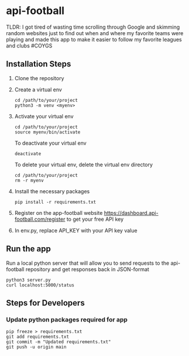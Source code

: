 # api-football

TLDR: I got tired of wasting time scrolling through Google and skimming random websites just to find out when and where my favorite teams were playing and made this app to make it easier to follow my favorite leagues and clubs #COYGS

## Installation Steps
1. Clone the repository

2. Create a virtual env
   ```
   cd /path/to/your/project
   python3 -m venv <myenv>
   ```

3. Activate your virtual env
   ```
   cd /path/to/your/project
   source myenv/bin/activate
   ```
   
   To deactivate your virtual env
   ```
   deactivate
   ```

   To delete your virtual env, delete the virtual env directory
   ```
   cd /path/to/your/project
   rm -r myenv
   ```

5. Install the necessary packages
   ```
   pip install -r requirements.txt
   ```

6. Register on the app-football website https://dashboard.api-football.com/register to get your free API key

7. In env.py, replace API_KEY with your API key value

## Run the app
Run a local python server that will allow you to send requests to the api-football repository and get responses back in JSON-format
   ```
   python3 server.py
   curl localhost:5000/status
   ```

## Steps for Developers

### Update python packages required for app
```
pip freeze > requirements.txt
git add requirements.txt
git commit -m "Updated requirements.txt"
git push -u origin main
```

